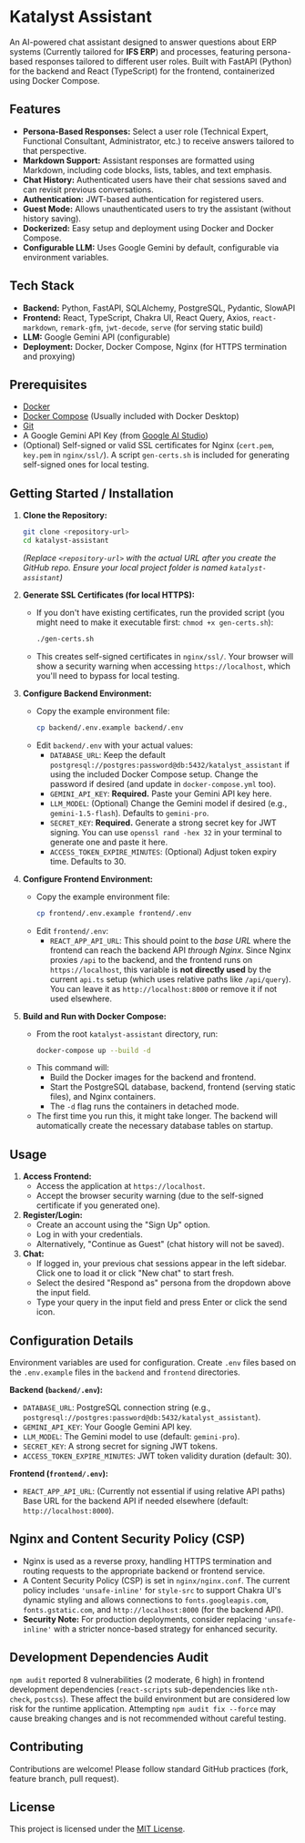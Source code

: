 # Katalyst Assistant

An AI-powered chat assistant designed to answer questions about ERP systems (Currently tailored for **IFS ERP**) and processes, featuring persona-based responses tailored to different user roles. Built with FastAPI (Python) for the backend and React (TypeScript) for the frontend, containerized using Docker Compose.

## Features

*   **Persona-Based Responses:** Select a user role (Technical Expert, Functional Consultant, Administrator, etc.) to receive answers tailored to that perspective.
*   **Markdown Support:** Assistant responses are formatted using Markdown, including code blocks, lists, tables, and text emphasis.
*   **Chat History:** Authenticated users have their chat sessions saved and can revisit previous conversations.
*   **Authentication:** JWT-based authentication for registered users.
*   **Guest Mode:** Allows unauthenticated users to try the assistant (without history saving).
*   **Dockerized:** Easy setup and deployment using Docker and Docker Compose.
*   **Configurable LLM:** Uses Google Gemini by default, configurable via environment variables.

## Tech Stack

*   **Backend:** Python, FastAPI, SQLAlchemy, PostgreSQL, Pydantic, SlowAPI
*   **Frontend:** React, TypeScript, Chakra UI, React Query, Axios, `react-markdown`, `remark-gfm`, `jwt-decode`, `serve` (for serving static build)
*   **LLM:** Google Gemini API (configurable)
*   **Deployment:** Docker, Docker Compose, Nginx (for HTTPS termination and proxying)

## Prerequisites

*   [Docker](https://docs.docker.com/get-docker/)
*   [Docker Compose](https://docs.docker.com/compose/install/) (Usually included with Docker Desktop)
*   [Git](https://git-scm.com/downloads)
*   A Google Gemini API Key (from [Google AI Studio](hhttps://aistudio.google.com/))
*   (Optional) Self-signed or valid SSL certificates for Nginx (`cert.pem`, `key.pem` in `nginx/ssl/`). A script `gen-certs.sh` is included for generating self-signed ones for local testing.

## Getting Started / Installation

1.  **Clone the Repository:**
    ```bash
    git clone <repository-url>
    cd katalyst-assistant
    ```
    *(Replace `<repository-url>` with the actual URL after you create the GitHub repo. Ensure your local project folder is named `katalyst-assistant`)*

2.  **Generate SSL Certificates (for local HTTPS):**
    *   If you don't have existing certificates, run the provided script (you might need to make it executable first: `chmod +x gen-certs.sh`):
        ```bash
        ./gen-certs.sh
        ```
    *   This creates self-signed certificates in `nginx/ssl/`. Your browser will show a security warning when accessing `https://localhost`, which you'll need to bypass for local testing.

3.  **Configure Backend Environment:**
    *   Copy the example environment file:
        ```bash
        cp backend/.env.example backend/.env
        ```
    *   Edit `backend/.env` with your actual values:
        *   `DATABASE_URL`: Keep the default `postgresql://postgres:password@db:5432/katalyst_assistant` if using the included Docker Compose setup. Change the password if desired (and update in `docker-compose.yml` too).
        *   `GEMINI_API_KEY`: **Required.** Paste your Gemini API key here.
        *   `LLM_MODEL`: (Optional) Change the Gemini model if desired (e.g., `gemini-1.5-flash`). Defaults to `gemini-pro`.
        *   `SECRET_KEY`: **Required.** Generate a strong secret key for JWT signing. You can use `openssl rand -hex 32` in your terminal to generate one and paste it here.
        *   `ACCESS_TOKEN_EXPIRE_MINUTES`: (Optional) Adjust token expiry time. Defaults to 30.

4.  **Configure Frontend Environment:**
    *   Copy the example environment file:
        ```bash
        cp frontend/.env.example frontend/.env
        ```
    *   Edit `frontend/.env`:
        *   `REACT_APP_API_URL`: This should point to the *base URL* where the frontend can reach the backend API *through Nginx*. Since Nginx proxies `/api` to the backend, and the frontend runs on `https://localhost`, this variable is **not directly used** by the current `api.ts` setup (which uses relative paths like `/api/query`). You can leave it as `http://localhost:8000` or remove it if not used elsewhere.

5.  **Build and Run with Docker Compose:**
    *   From the root `katalyst-assistant` directory, run:
        ```bash
        docker-compose up --build -d
        ```
    *   This command will:
        *   Build the Docker images for the backend and frontend.
        *   Start the PostgreSQL database, backend, frontend (serving static files), and Nginx containers.
        *   The `-d` flag runs the containers in detached mode.
    *   The first time you run this, it might take longer. The backend will automatically create the necessary database tables on startup.

## Usage

1.  **Access Frontend:**
    *   Access the application at `https://localhost`.
    *   Accept the browser security warning (due to the self-signed certificate if you generated one).
2.  **Register/Login:**
    *   Create an account using the "Sign Up" option.
    *   Log in with your credentials.
    *   Alternatively, "Continue as Guest" (chat history will not be saved).
3.  **Chat:**
    *   If logged in, your previous chat sessions appear in the left sidebar. Click one to load it or click "New chat" to start fresh.
    *   Select the desired "Respond as" persona from the dropdown above the input field.
    *   Type your query in the input field and press Enter or click the send icon.

## Configuration Details

Environment variables are used for configuration. Create `.env` files based on the `.env.example` files in the `backend` and `frontend` directories.

**Backend (`backend/.env`):**

*   `DATABASE_URL`: PostgreSQL connection string (e.g., `postgresql://postgres:password@db:5432/katalyst_assistant`).
*   `GEMINI_API_KEY`: Your Google Gemini API key.
*   `LLM_MODEL`: The Gemini model to use (default: `gemini-pro`).
*   `SECRET_KEY`: A strong secret for signing JWT tokens.
*   `ACCESS_TOKEN_EXPIRE_MINUTES`: JWT token validity duration (default: 30).

**Frontend (`frontend/.env`):**

*   `REACT_APP_API_URL`: (Currently not essential if using relative API paths) Base URL for the backend API if needed elsewhere (default: `http://localhost:8000`).

## Nginx and Content Security Policy (CSP)

*   Nginx is used as a reverse proxy, handling HTTPS termination and routing requests to the appropriate backend or frontend service.
*   A Content Security Policy (CSP) is set in `nginx/nginx.conf`. The current policy includes `'unsafe-inline'` for `style-src` to support Chakra UI's dynamic styling and allows connections to `fonts.googleapis.com`, `fonts.gstatic.com`, and `http://localhost:8000` (for the backend API).
*   **Security Note:** For production deployments, consider replacing `'unsafe-inline'` with a stricter nonce-based strategy for enhanced security.

## Development Dependencies Audit

`npm audit` reported 8 vulnerabilities (2 moderate, 6 high) in frontend development dependencies (`react-scripts` sub-dependencies like `nth-check`, `postcss`). These affect the build environment but are considered low risk for the runtime application. Attempting `npm audit fix --force` may cause breaking changes and is not recommended without careful testing.

## Contributing

Contributions are welcome! Please follow standard GitHub practices (fork, feature branch, pull request).

## License

This project is licensed under the [MIT License](LICENSE).